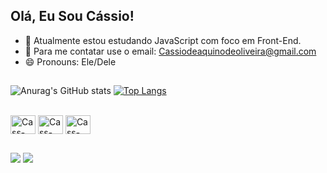 ## Olá, Eu Sou Cássio!


- 🔭 Atualmente estou estudando JavaScript com foco em Front-End.
- 💬 Para me contatar use o email: Cassiodeaquinodeoliveira@gmail.com
- 😄 Pronouns: Ele/Dele

##

![Anurag's GitHub stats](https://github-readme-stats.vercel.app/api?username=Cassio-Aquino&show_icons=true&theme=nightowl&hide_border=true)
[![Top Langs](https://github-readme-stats.vercel.app/api/top-langs/?username=Cassio-Aquino&show_icons=true&theme=nightowl&hide_border=true&)](https://github.com/Cassio-Aquino/github-readme-stats)

<div style="display: inline_block"><br>
<img align="center" alt="Cass-html5" height="30" width="40" img src="https://cdn.jsdelivr.net/gh/devicons/devicon@latest/icons/html5/html5-plain.svg" />
<img align="center" alt="Cass-javascript" height="30" width="40" img src="https://cdn.jsdelivr.net/gh/devicons/devicon@latest/icons/javascript/javascript-plain.svg" />
<img align="center" alt="Cass-Css" height="30" width="40" img src="https://cdn.jsdelivr.net/gh/devicons/devicon@latest/icons/css3/css3-plain.svg" />

</div>
          
##

<div>
  <a href="https://github.com/Cassio-Aquino">
 <a href = "mailto:cassiodeaquinodeolveira@gmail.com"><img src="https://img.shields.io/badge/-Gmail-%23333?style=for-the-badge&logo=gmail&logoColor=white" target="_blank"></a>
<a href="https://www.linkedin.com/in/cassioaquino/" target="_blank"><img src="https://img.shields.io/badge/-LinkedIn-%230077B5?style=for-the-badge&logo=linkedin&logoColor=white" target="_blank"></a> 
</div>

